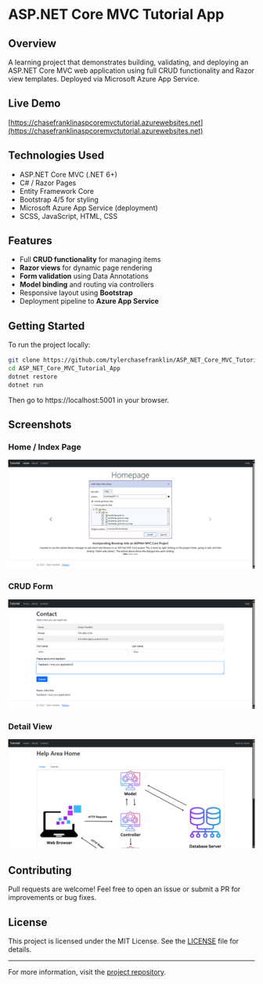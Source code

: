 # ASP.NET Core MVC Tutorial App

## Overview
A learning project that demonstrates building, validating, and deploying an ASP.NET Core MVC web application using full CRUD functionality and Razor view templates. Deployed via Microsoft Azure App Service.

## Live Demo
[https://chasefranklinaspcoremvctutorial.azurewebsites.net](https://chasefranklinaspcoremvctutorial.azurewebsites.net)

## Technologies Used
- ASP.NET Core MVC (.NET 6+)
- C# / Razor Pages
- Entity Framework Core
- Bootstrap 4/5 for styling
- Microsoft Azure App Service (deployment)
- SCSS, JavaScript, HTML, CSS

## Features
- Full **CRUD functionality** for managing items
- **Razor views** for dynamic page rendering
- **Form validation** using Data Annotations
- **Model binding** and routing via controllers
- Responsive layout using **Bootstrap**
- Deployment pipeline to **Azure App Service**

## Getting Started

To run the project locally:

```bash
git clone https://github.com/tylerchasefranklin/ASP_NET_Core_MVC_Tutorial_App.git
cd ASP_NET_Core_MVC_Tutorial_App
dotnet restore
dotnet run
```

Then go to https://localhost:5001 in your browser.

## Screenshots

### Home / Index Page
![Home Page](images/screenshot-home.png)

### CRUD Form
![CRUD Form](images/screenshot-form.png)

### Detail View
![Form Confirmation](images/screenshot-form_confirmation.png)

## Contributing

Pull requests are welcome! Feel free to open an issue or submit a PR for improvements or bug fixes.

## License

This project is licensed under the MIT License. See the [LICENSE](LICENSE) file for details.

---

For more information, visit the [project repository](https://github.com/tylerchasefranklin/ASP_NET_Core_MVC_Tutorial_App).